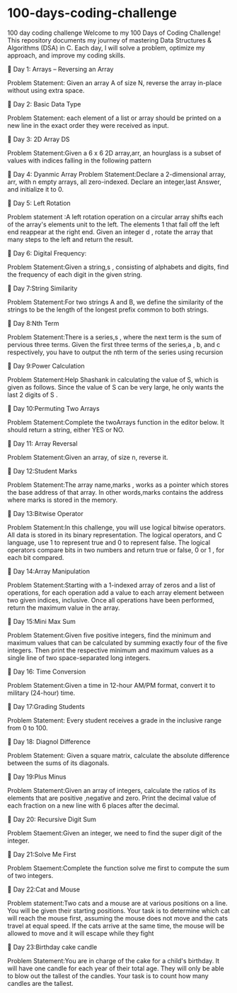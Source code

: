# 100-days-coding-challenge
100 day coding challenge
Welcome to my 100 Days of Coding Challenge! This repository documents my journey of mastering Data Structures & Algorithms (DSA) in C. Each day, I will solve a problem, optimize my approach, and improve my coding skills.

📌 Day 1: Arrays – Reversing an Array

Problem Statement: Given an array A of size N, reverse the array in-place without using extra space.

📌 Day 2: Basic Data Type

Problem Statement: each element of a list or array should be printed on a new line in the exact order they were received as input.

📌 Day 3: 2D Array DS

Problem Statement:Given a 6 x 6 2D array,arr, an hourglass is a subset of values with indices falling in the following pattern

📌 Day 4: Dyanmic Array
Problem Statement:Declare a 2-dimensional array, arr, with n empty arrays, all zero-indexed. Declare an integer,last Answer, and initialize it to 0.

📌 Day 5: Left Rotation

Problem statement :A left rotation  operation on a circular array shifts each of the array's elements  unit to the left. The elements 1 that fall off the left end reappear at the right end. Given an integer d , rotate the array that many steps to the left and return the result.

📌 Day 6: Digital Frequency:

Problem Statement:Given a string,s , consisting of alphabets and digits, find the frequency of each digit in the given string.

📌 Day 7:String Similarity

Problem Statement:For two strings A and B, we define the similarity of the strings to be the length of the longest prefix common to both strings.

📌 Day 8:Nth Term

Problem Statement:There is a series,s , where the next term is the sum of pervious three terms. Given the first three terms of the series,a , b, and c respectively, you have to output the nth term of the series using recursion

📌 Day 9:Power Calculation

Problem Statement:Help Shashank in calculating the value of  S, which is given as follows. Since the value of S  can be very large, he only wants the last 2 digits of S .

📌 Day 10:Permuting Two Arrays

Problem Statement:Complete the twoArrays function in the editor below. It should return a string, either YES or NO.

📌 Day 11: Array Reversal

Problem Statement:Given an array, of size n, reverse it.

📌 Day 12:Student Marks

Problem Statement:The array name,marks , works as a pointer which stores the base address of that array. In other words,marks contains the address where marks is stored in the memory.

📌 Day 13:Bitwise Operator

Problem Statement:In this challenge, you will use logical bitwise operators. All data is stored in its binary representation. The logical operators, and C language, use  1 to represent true and 0 to represent false. The logical operators compare bits in two numbers and return true or false, 0 or 1 , for each bit compared.

📌 Day 14:Array Manipulation

Problem Statement:Starting with a 1-indexed array of zeros and a list of operations, for each operation add a value to each array element between two given indices, inclusive. Once all operations have been performed, return the maximum value in the array.

📌 Day 15:Mini Max Sum

Problem Statement:Given five positive integers, find the minimum and maximum values that can be calculated by summing exactly four of the five integers. Then print the respective minimum and maximum values as a single line of two space-separated long integers.

📌 Day 16: Time Conversion

Problem Statement:Given a time in 12-hour AM/PM format, convert it to military (24-hour) time.

📌 Day 17:Grading Students

Problem Statement: Every student receives a grade in the inclusive range from 0 to 100.

📌 Day 18: Diagnol Difference

Problem Statement: Given a square matrix, calculate the absolute difference between the sums of its diagonals.

📌 Day 19:Plus Minus

Problem Statement:Given an array of integers, calculate the ratios of its elements that are positive ,negative and zero. Print the decimal value of each fraction on a new line with 6 places after the decimal.

📌 Day 20: Recursive Digit Sum

Problem Staement:Given an integer, we need to find the super digit of the integer.

📌 Day 21:Solve Me First

Problem Staement:Complete the function solve me first to compute the sum of two integers.

📌 Day 22:Cat and Mouse

Problem statement:Two cats and a mouse are at various positions on a line. You will be given their starting positions. Your task is to determine which cat will reach the mouse first, assuming the mouse does not move and the cats travel at equal speed. If the cats arrive at the same time, the mouse will be allowed to move and it will escape while they fight

📌 Day 23:Birthday cake candle

Problem Statement:You are in charge of the cake for a child's birthday. It will have one candle for each year of their total age. They will only be able to blow out the tallest of the candles. Your task is to count how many candles are the tallest.



